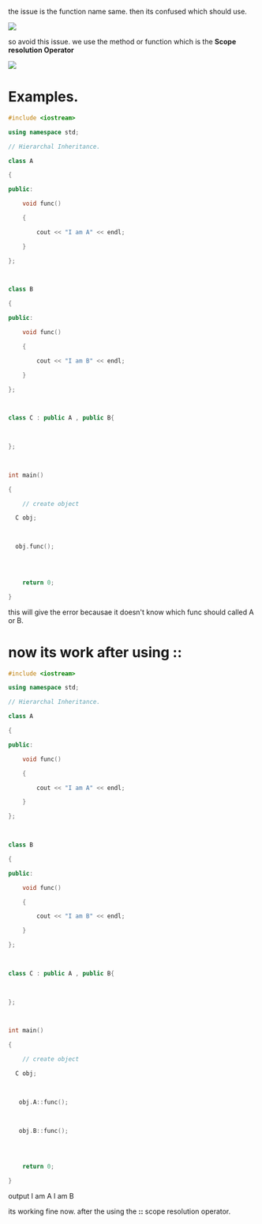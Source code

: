 


the issue is the function name same. then its confused which should use.

![](https://i.imgur.com/CxxsJKr.png)


so avoid this issue. we use the method or function which is the
**Scope resolution Operator**


![](https://i.imgur.com/9Yjsz5A.png)






# Examples.

```cpp
#include <iostream>

using namespace std;

// Hierarchal Inheritance.

class A

{

public:

    void func()

    {

        cout << "I am A" << endl;

    }

};

  

class B

{

public:

    void func()

    {

        cout << "I am B" << endl;

    }

};

  

class C : public A , public B{

  

};

  

int main()

{

    // create object

  C obj;

  

  obj.func();

  
  

    return 0;

}
```

this will give the error becausae it doesn't know which func should called A or B.



# now its work after using ::


```cpp
#include <iostream>

using namespace std;

// Hierarchal Inheritance.

class A

{

public:

    void func()

    {

        cout << "I am A" << endl;

    }

};

  

class B

{

public:

    void func()

    {

        cout << "I am B" << endl;

    }

};

  

class C : public A , public B{

  

};

  

int main()

{

    // create object

  C obj;

  

   obj.A::func();

  

   obj.B::func();

  
  

    return 0;

}
```


output
I am A
I am B


its working fine now. after the using the **::** scope resolution operator.


